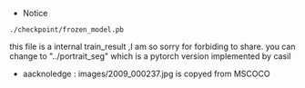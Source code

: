 * Notice 
```
./checkpoint/frozen_model.pb
```
 this file is a internal train_result ,I am so sorry for forbiding to share. you can change to  "../portrait_seg"  which is a pytorch version implemented by casil

* aacknoledge :
images/2009_000237.jpg is copyed from MSCOCO
